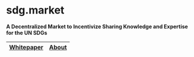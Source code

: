 # sdg.market

**A Decentralized Market to Incentivize Sharing Knowledge and Expertise for the UN SDGs** 

| <a href="whitepaper.md">Whitepaper</a> | <a href="about.md">About</a> |
|----|----|
